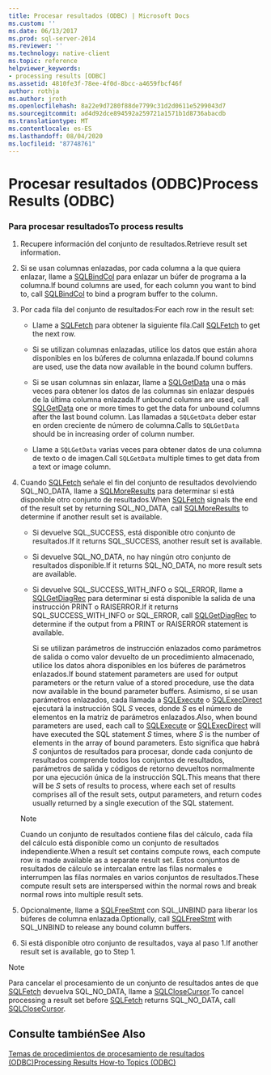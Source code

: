 ```yaml
---
title: Procesar resultados (ODBC) | Microsoft Docs
ms.custom: ''
ms.date: 06/13/2017
ms.prod: sql-server-2014
ms.reviewer: ''
ms.technology: native-client
ms.topic: reference
helpviewer_keywords:
- processing results [ODBC]
ms.assetid: 4810fe3f-78ee-4f0d-8bcc-a4659fbcf46f
author: rothja
ms.author: jroth
ms.openlocfilehash: 8a22e9d7280f88de7799c31d2d0611e5299043d7
ms.sourcegitcommit: ad4d92dce894592a259721a1571b1d8736abacdb
ms.translationtype: MT
ms.contentlocale: es-ES
ms.lasthandoff: 08/04/2020
ms.locfileid: "87748761"
---
```

# <a name="process-results-odbc"></a><span data-ttu-id="be27b-102">Procesar resultados (ODBC)</span><span class="sxs-lookup"><span data-stu-id="be27b-102">Process Results (ODBC)</span></span>
    
### <a name="to-process-results"></a><span data-ttu-id="be27b-103">Para procesar resultados</span><span class="sxs-lookup"><span data-stu-id="be27b-103">To process results</span></span>  
  
1.  <span data-ttu-id="be27b-104">Recupere información del conjunto de resultados.</span><span class="sxs-lookup"><span data-stu-id="be27b-104">Retrieve result set information.</span></span>  
  
2.  <span data-ttu-id="be27b-105">Si se usan columnas enlazadas, por cada columna a la que quiera enlazar, llame a [SQLBindCol](../native-client-odbc-api/sqlbindcol.md) para enlazar un búfer de programa a la columna.</span><span class="sxs-lookup"><span data-stu-id="be27b-105">If bound columns are used, for each column you want to bind to, call [SQLBindCol](../native-client-odbc-api/sqlbindcol.md) to bind a program buffer to the column.</span></span>  
  
3.  <span data-ttu-id="be27b-106">Por cada fila del conjunto de resultados:</span><span class="sxs-lookup"><span data-stu-id="be27b-106">For each row in the result set:</span></span>  
  
    -   <span data-ttu-id="be27b-107">Llame a [SQLFetch](https://go.microsoft.com/fwlink/?LinkId=58401) para obtener la siguiente fila.</span><span class="sxs-lookup"><span data-stu-id="be27b-107">Call [SQLFetch](https://go.microsoft.com/fwlink/?LinkId=58401) to get the next row.</span></span>  
  
    -   <span data-ttu-id="be27b-108">Si se utilizan columnas enlazadas, utilice los datos que están ahora disponibles en los búferes de columna enlazada.</span><span class="sxs-lookup"><span data-stu-id="be27b-108">If bound columns are used, use the data now available in the bound column buffers.</span></span>  
  
    -   <span data-ttu-id="be27b-109">Si se usan columnas sin enlazar, llame a [SQLGetData](../native-client-odbc-api/sqlgetdata.md) una o más veces para obtener los datos de las columnas sin enlazar después de la última columna enlazada.</span><span class="sxs-lookup"><span data-stu-id="be27b-109">If unbound columns are used, call [SQLGetData](../native-client-odbc-api/sqlgetdata.md) one or more times to get the data for unbound columns after the last bound column.</span></span> <span data-ttu-id="be27b-110">Las llamadas a `SQLGetData` deber estar en orden creciente de número de columna.</span><span class="sxs-lookup"><span data-stu-id="be27b-110">Calls to `SQLGetData` should be in increasing order of column number.</span></span>  
  
    -   <span data-ttu-id="be27b-111">Llame a `SQLGetData` varias veces para obtener datos de una columna de texto o de imagen.</span><span class="sxs-lookup"><span data-stu-id="be27b-111">Call `SQLGetData` multiple times to get data from a text or image column.</span></span>  
  
4.  <span data-ttu-id="be27b-112">Cuando [SQLFetch](https://go.microsoft.com/fwlink/?LinkId=58401) señale el fin del conjunto de resultados devolviendo SQL_NO_DATA, llame a [SQLMoreResults](../native-client-odbc-api/sqlmoreresults.md) para determinar si está disponible otro conjunto de resultados.</span><span class="sxs-lookup"><span data-stu-id="be27b-112">When [SQLFetch](https://go.microsoft.com/fwlink/?LinkId=58401) signals the end of the result set by returning SQL_NO_DATA, call [SQLMoreResults](../native-client-odbc-api/sqlmoreresults.md) to determine if another result set is available.</span></span>  
  
    -   <span data-ttu-id="be27b-113">Si devuelve SQL_SUCCESS, está disponible otro conjunto de resultados.</span><span class="sxs-lookup"><span data-stu-id="be27b-113">If it returns SQL_SUCCESS, another result set is available.</span></span>  
  
    -   <span data-ttu-id="be27b-114">Si devuelve SQL_NO_DATA, no hay ningún otro conjunto de resultados disponible.</span><span class="sxs-lookup"><span data-stu-id="be27b-114">If it returns SQL_NO_DATA, no more result sets are available.</span></span>  
  
    -   <span data-ttu-id="be27b-115">Si devuelve SQL_SUCCESS_WITH_INFO o SQL_ERROR, llame a [SQLGetDiagRec](https://go.microsoft.com/fwlink/?LinkId=58402) para determinar si está disponible la salida de una instrucción PRINT o RAISERROR.</span><span class="sxs-lookup"><span data-stu-id="be27b-115">If it returns SQL_SUCCESS_WITH_INFO or SQL_ERROR, call [SQLGetDiagRec](https://go.microsoft.com/fwlink/?LinkId=58402) to determine if the output from a PRINT or RAISERROR statement is available.</span></span>  
  
         <span data-ttu-id="be27b-116">Si se utilizan parámetros de instrucción enlazados como parámetros de salida o como valor devuelto de un procedimiento almacenado, utilice los datos ahora disponibles en los búferes de parámetros enlazados.</span><span class="sxs-lookup"><span data-stu-id="be27b-116">If bound statement parameters are used for output parameters or the return value of a stored procedure, use the data now available in the bound parameter buffers.</span></span> <span data-ttu-id="be27b-117">Asimismo, si se usan parámetros enlazados, cada llamada a [SQLExecute](https://go.microsoft.com/fwlink/?LinkId=58400) o [SQLExecDirect](https://go.microsoft.com/fwlink/?LinkId=58399) ejecutará la instrucción SQL *S* veces, donde *S* es el número de elementos en la matriz de parámetros enlazados.</span><span class="sxs-lookup"><span data-stu-id="be27b-117">Also, when bound parameters are used, each call to [SQLExecute](https://go.microsoft.com/fwlink/?LinkId=58400) or [SQLExecDirect](https://go.microsoft.com/fwlink/?LinkId=58399) will have executed the SQL statement *S* times, where *S* is the number of elements in the array of bound parameters.</span></span> <span data-ttu-id="be27b-118">Esto significa que habrá *S* conjuntos de resultados para procesar, donde cada conjunto de resultados comprende todos los conjuntos de resultados, parámetros de salida y códigos de retorno devueltos normalmente por una ejecución única de la instrucción SQL.</span><span class="sxs-lookup"><span data-stu-id="be27b-118">This means that there will be *S* sets of results to process, where each set of results comprises all of the result sets, output parameters, and return codes usually returned by a single execution of the SQL statement.</span></span>  
  
    > [!NOTE]  
    >  <span data-ttu-id="be27b-119">Cuando un conjunto de resultados contiene filas del cálculo, cada fila del cálculo está disponible como un conjunto de resultados independiente.</span><span class="sxs-lookup"><span data-stu-id="be27b-119">When a result set contains compute rows, each compute row is made available as a separate result set.</span></span> <span data-ttu-id="be27b-120">Estos conjuntos de resultados de cálculo se intercalan entre las filas normales e interrumpen las filas normales en varios conjuntos de resultados.</span><span class="sxs-lookup"><span data-stu-id="be27b-120">These compute result sets are interspersed within the normal rows and break normal rows into multiple result sets.</span></span>  
  
5.  <span data-ttu-id="be27b-121">Opcionalmente, llame a [SQLFreeStmt](../native-client-odbc-api/sqlfreestmt.md) con SQL_UNBIND para liberar los búferes de columna enlazada.</span><span class="sxs-lookup"><span data-stu-id="be27b-121">Optionally, call [SQLFreeStmt](../native-client-odbc-api/sqlfreestmt.md) with SQL_UNBIND to release any bound column buffers.</span></span>  
  
6.  <span data-ttu-id="be27b-122">Si está disponible otro conjunto de resultados, vaya al paso 1.</span><span class="sxs-lookup"><span data-stu-id="be27b-122">If another result set is available, go to Step 1.</span></span>  
  
> [!NOTE]  
>  <span data-ttu-id="be27b-123">Para cancelar el procesamiento de un conjunto de resultados antes de que [SQLFetch](https://go.microsoft.com/fwlink/?LinkId=58401) devuelva SQL_NO_DATA, llame a [SQLCloseCursor](../native-client-odbc-api/sqlclosecursor.md).</span><span class="sxs-lookup"><span data-stu-id="be27b-123">To cancel processing a result set before [SQLFetch](https://go.microsoft.com/fwlink/?LinkId=58401) returns SQL_NO_DATA, call [SQLCloseCursor](../native-client-odbc-api/sqlclosecursor.md).</span></span>  
  
## <a name="see-also"></a><span data-ttu-id="be27b-124">Consulte también</span><span class="sxs-lookup"><span data-stu-id="be27b-124">See Also</span></span>  
 [<span data-ttu-id="be27b-125">Temas de procedimientos de procesamiento de resultados &#40;ODBC&#41;</span><span class="sxs-lookup"><span data-stu-id="be27b-125">Processing Results How-to Topics &#40;ODBC&#41;</span></span>](../../database-engine/dev-guide/processing-results-how-to-topics-odbc.md)  
  
  
